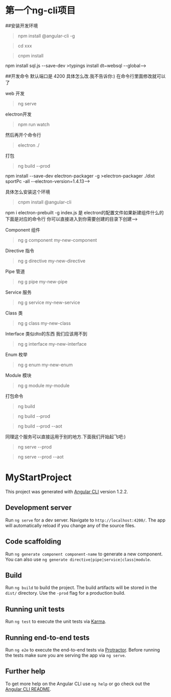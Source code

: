 # 第一个ng-cli项目

##安装开发环境 

>npm install @angular-cli -g

>cd xxx

>cnpm install

<!-->npm install sql.js --save-dev

>typings install dt~websql --global-->

##开发命令 默认端口是 4200 具体怎么改.我不告诉你:) 在命令行里面修改就可以了

web 开发 
>ng serve

electron开发
>npm run watch

然后再开个命令行 
>electron ./

打包
>ng build --prod

<!-->npm install --save-dev electron-packager -g

>electron-packager ./dist sportPc  -all --electron-version=1.4.13-->

具体怎么安装这个环境

>cnpm install @angular-cli

<!-->npm i electron-prebuilt -g

index.js 是 electron的配置文件如果新建组件什么的下面是对应的命令行 你可以直接进入到你需要创建的目录下创建-->

Component 组件
>ng g component my-new-component

Directive 指令
>ng g directive my-new-directive

Pipe 管道
>ng g pipe my-new-pipe

Service 服务
>ng g service my-new-service

Class 类
>ng g class my-new-class

Interface 类似dto的东西 我们应该用不到
>ng g interface my-new-interface

Enum 枚举
>ng g enum my-new-enum

Module 模块
>ng g module my-module

打包命令
>ng build 

>ng build --prod

>ng build --prod --aot 

同理这个服务可以直接运用于别的地方.下面我们开始起飞吧:)
>ng serve --prod

>ng serve --prod --aot 

<!--#记得安装tslint-->




# MyStartProject

This project was generated with [Angular CLI](https://github.com/angular/angular-cli) version 1.2.2.

## Development server

Run `ng serve` for a dev server. Navigate to `http://localhost:4200/`. The app will automatically reload if you change any of the source files.

## Code scaffolding

Run `ng generate component component-name` to generate a new component. You can also use `ng generate directive|pipe|service|class|module`.

## Build

Run `ng build` to build the project. The build artifacts will be stored in the `dist/` directory. Use the `-prod` flag for a production build.

## Running unit tests

Run `ng test` to execute the unit tests via [Karma](https://karma-runner.github.io).

## Running end-to-end tests

Run `ng e2e` to execute the end-to-end tests via [Protractor](http://www.protractortest.org/).
Before running the tests make sure you are serving the app via `ng serve`.

## Further help

To get more help on the Angular CLI use `ng help` or go check out the [Angular CLI README](https://github.com/angular/angular-cli/blob/master/README.md).
